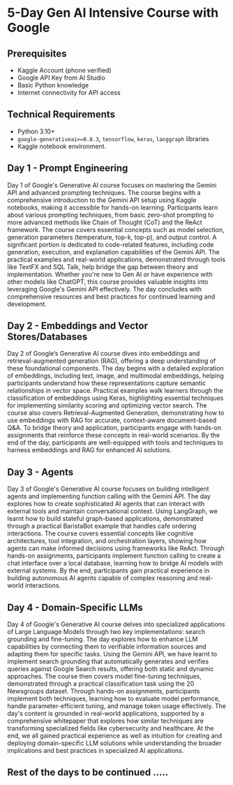 # 5-Day Gen AI Intensive Course with Google

## Prerequisites

- Kaggle Account (phone verified)
- Google API Key from AI Studio
- Basic Python knowledge
- Internet connectivity for API access

## Technical Requirements

- Python 3.10+
- `google-generativeai>=0.8.3`, `tensorflow`, `keras`, `langgraph` libraries
- Kaggle notebook environment.

## Day 1 - Prompt Engineering

Day 1 of Google's Generative AI course focuses on mastering the Gemini API and advanced prompting techniques. The course begins with a comprehensive introduction to the Gemini API setup using Kaggle notebooks, making it accessible for hands-on learning. Participants learn about various prompting techniques, from basic zero-shot prompting to more advanced methods like Chain of Thought (CoT) and the ReAct framework. The course covers essential concepts such as model selection, generation parameters (temperature, top-k, top-p), and output control. A significant portion is dedicated to code-related features, including code generation, execution, and explanation capabilities of the Gemini API. The practical examples and real-world applications, demonstrated through tools like TextFX and SQL Talk, help bridge the gap between theory and implementation. Whether you're new to Gen AI or have experience with other models like ChatGPT, this course provides valuable insights into leveraging Google's Gemini API effectively. The day concludes with comprehensive resources and best practices for continued learning and development.

## Day 2 - Embeddings and Vector Stores/Databases

Day 2 of Google’s Generative AI course dives into embeddings and retrieval-augmented generation (RAG), offering a deep understanding of these foundational components. The day begins with a detailed exploration of embeddings, including text, image, and multimodal embeddings, helping participants understand how these representations capture semantic relationships in vector space. Practical examples walk learners through the classification of embeddings using Keras, highlighting essential techniques for implementing similarity scoring and optimizing vector search. The course also covers Retrieval-Augmented Generation, demonstrating how to use embeddings with RAG for accurate, context-aware document-based Q&A. To bridge theory and application, participants engage with hands-on assignments that reinforce these concepts in real-world scenarios. By the end of the day, participants are well-equipped with tools and techniques to harness embeddings and RAG for enhanced AI solutions.

## Day 3 - Agents

Day 3 of Google's Generative AI course focuses on building intelligent agents and implementing function calling with the Gemini API. The day explores how to create sophisticated AI agents that can interact with external tools and maintain conversational context. Using LangGraph, we learnt how to build stateful graph-based applications, demonstrated through a practical BaristaBot example that handles cafe ordering interactions. The course covers essential concepts like cognitive architectures, tool integration, and orchestration layers, showing how agents can make informed decisions using frameworks like ReAct. Through hands-on assignments, participants implement function calling to create a chat interface over a local database, learning how to bridge AI models with external systems. By the end, participants gain practical experience in building autonomous AI agents capable of complex reasoning and real-world interactions.

## Day 4 - Domain-Specific LLMs

Day 4 of Google's Generative AI course delves into specialized applications of Large Language Models through two key implementations: search grounding and fine-tuning. The day explores how to enhance LLM capabilities by connecting them to verifiable information sources and adapting them for specific tasks. Using the Gemini API, we have learnt to implement search grounding that automatically generates and verifies queries against Google Search results, offering both static and dynamic approaches. The course then covers model fine-tuning techniques, demonstrated through a practical classification task using the 20 Newsgroups dataset. Through hands-on assignments, participants implement both techniques, learning how to evaluate model performance, handle parameter-efficient tuning, and manage token usage effectively. The day's content is grounded in real-world applications, supported by a comprehensive whitepaper that explores how similar techniques are transforming specialized fields like cybersecurity and healthcare. At the end, we all gained practical experience as well as intuition for creating and deploying domain-specific LLM solutions while understanding the broader implications and best practices in specialized AI applications.

## Rest of the days to be continued .....
